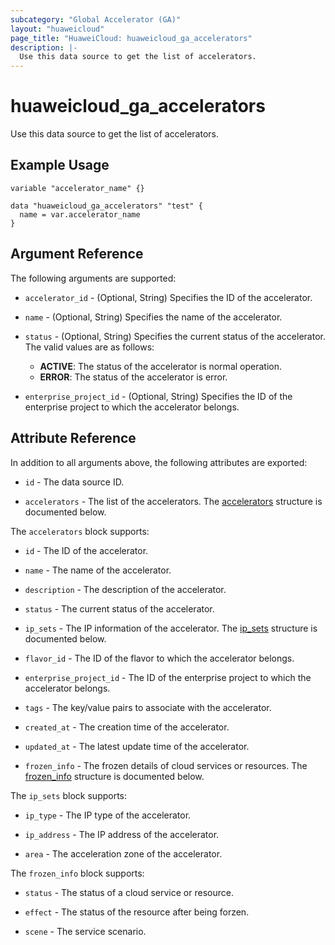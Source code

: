 ```yaml
---
subcategory: "Global Accelerator (GA)"
layout: "huaweicloud"
page_title: "HuaweiCloud: huaweicloud_ga_accelerators"
description: |-
  Use this data source to get the list of accelerators.
---
```


# huaweicloud_ga_accelerators

Use this data source to get the list of accelerators.

## Example Usage

```hcl
variable "accelerator_name" {}

data "huaweicloud_ga_accelerators" "test" {
  name = var.accelerator_name
}
```

## Argument Reference

The following arguments are supported:

* `accelerator_id` - (Optional, String) Specifies the ID of the accelerator.

* `name` - (Optional, String) Specifies the name of the accelerator.

* `status` - (Optional, String) Specifies the current status of the accelerator.
  The valid values are as follows:
  + **ACTIVE**: The status of the accelerator is normal operation.
  + **ERROR**: The status of the accelerator is error.

* `enterprise_project_id` - (Optional, String) Specifies the ID of the enterprise project to which the accelerator
  belongs.

## Attribute Reference

In addition to all arguments above, the following attributes are exported:

* `id` - The data source ID.

* `accelerators` - The list of the accelerators.
  The [accelerators](#ga_accelerators) structure is documented below.

<a name="ga_accelerators"></a>
The `accelerators` block supports:

* `id` - The ID of the accelerator.

* `name` - The name of the accelerator.  

* `description` - The description of the accelerator.

* `status` - The current status of the accelerator.

* `ip_sets` - The IP information of the accelerator.
  The [ip_sets](#accelerator_ip_sets) structure is documented below.

* `flavor_id` - The ID of the flavor to which the accelerator belongs.

* `enterprise_project_id` - The ID of the enterprise project to which the accelerator belongs.

* `tags` - The key/value pairs to associate with the accelerator.

* `created_at` - The creation time of the accelerator.

* `updated_at` - The latest update time of the accelerator.

* `frozen_info` - The frozen details of cloud services or resources.
  The [frozen_info](#accelerators_frozen_info) structure is documented below.

<a name="accelerator_ip_sets"></a>
The `ip_sets` block supports:

* `ip_type` - The IP type of the accelerator.

* `ip_address` - The IP address of the accelerator.

* `area` - The acceleration zone of the accelerator.

<a name="accelerators_frozen_info"></a>
The `frozen_info` block supports:

* `status` - The status of a cloud service or resource.

* `effect` - The status of the resource after being forzen.

* `scene` - The service scenario.
